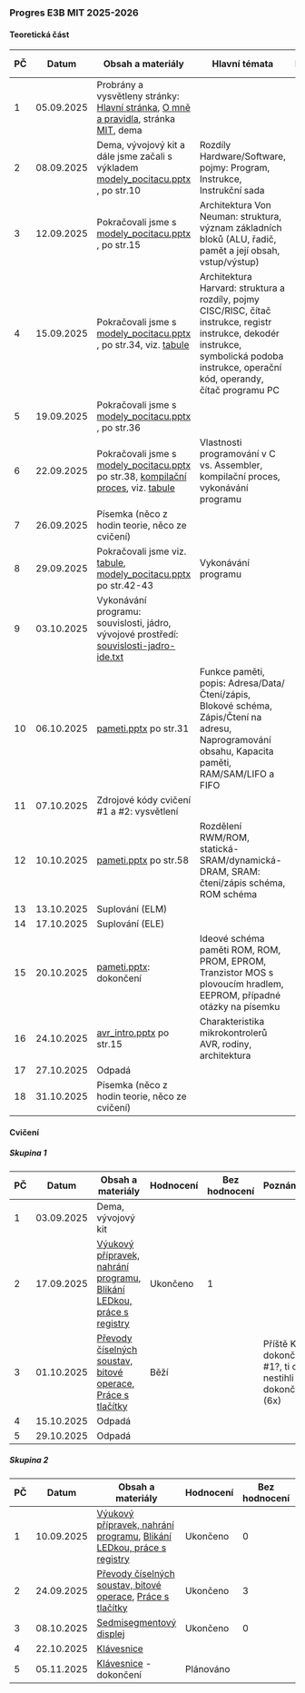 ### Progres E3B MIT 2025-2026

#### Teoretická část

| PČ   | Datum      | Obsah a materiály                                            | Hlavní témata                                                | Hodnocení | Bez hodnocení | Poznámka |
| ---- | ---------- | ------------------------------------------------------------ | ------------------------------------------------------------ | --------- | ------------- | -------- |
| 1    | 05.09.2025 | Probrány a vysvětleny stránky: [Hlavní stránka](../../README.md), [O mně a pravidla](../../o-mne/readme.md), stránka [MIT](../../predmety/mit/readme.md), dema |                                                              |           |               |          |
| 2    | 08.09.2025 | Dema, vývojový kit a dále jsme začali s výkladem [modely_pocitacu.pptx](../../predmety/mit/materialy/modely_pocitacu.pptx) , po str.10 | Rozdíly Hardware/Software, pojmy: Program, Instrukce, Instrukční sada |           |               |          |
| 3    | 12.09.2025 | Pokračovali jsme s [modely_pocitacu.pptx](../../predmety/mit/materialy/modely_pocitacu.pptx) , po str.15 | Architektura Von Neuman: struktura, význam základních bloků (ALU, řadič, pamět a její obsah, vstup/výstup) |           |               |          |
| 4    | 15.09.2025 | Pokračovali jsme s [modely_pocitacu.pptx](../../predmety/mit/materialy/modely_pocitacu.pptx) , po str.34, viz. [tabule](materialy/e3b-mit_2025-2026/tabule-001.jpg) | Architektura Harvard: struktura a rozdíly, pojmy CISC/RISC, čítač instrukce, registr instrukce, dekodér instrukce, symbolická podoba instrukce, operační kód, operandy, čítač programu PC |           |               |          |
| 5    | 19.09.2025 | Pokračovali jsme s [modely_pocitacu.pptx](../../predmety/mit/materialy/modely_pocitacu.pptx) , po str.36 |                                                              |           |               |          |
| 6    | 22.09.2025 | Pokračovali jsme s [modely_pocitacu.pptx](../../predmety/mit/materialy/modely_pocitacu.pptx) po str.38, [kompilační proces](https://claude.ai/public/artifacts/ed94087b-711c-44ae-bee7-20d4c7500787), viz. [tabule](materialy/e3b-mit_2025-2026/tabule-002.jpg) | Vlastnosti programování v C vs. Assembler, kompilační proces, vykonávání programu |           |               |          |
| 7    | 26.09.2025 | Písemka (něco z hodin teorie, něco ze cvičení)               |                                                              | Ukončeno  | 1             |          |
| 8    | 29.09.2025 | Pokračovali jsme viz. [tabule](materialy/e3b-mit_2025-2026/tabule-003.jpg), [modely_pocitacu.pptx](../../predmety/mit/materialy/modely_pocitacu.pptx) po str.42-43 | Vykonávání programu                                          |           |               |          |
| 9    | 03.10.2025 | Vykonávání programu: souvislosti, jádro, vývojové prostředí: [souvislosti-jadro-ide.txt](materialy/e3b-mit_2025-2026/souvislosti-jadro-ide.txt) |                                                              |           |               |          |
| 10   | 06.10.2025 | [pameti.pptx](../../predmety/mit/materialy/pameti.pptx) po str.31 | Funkce paměti, popis: Adresa/Data/Čtení/zápis, Blokové schéma, Zápis/Čtení na adresu, Naprogramování obsahu, Kapacita paměti, RAM/SAM/LIFO a FIFO |           |               |          |
| 11   | 07.10.2025 | Zdrojové kódy cvičení #1 a #2: vysvětlení                    |                                                              |           |               |          |
| 12   | 10.10.2025 | [pameti.pptx](../../predmety/mit/materialy/pameti.pptx) po str.58 | Rozdělení RWM/ROM, statická-SRAM/dynamická-DRAM, SRAM: čtení/zápis schéma, ROM schéma |           |               |          |
| 13   | 13.10.2025 | Suplování (ELM)                                              |                                                              |           |               |          |
| 14   | 17.10.2025 | Suplování (ELE)                                              |                                                              |           |               |          |
| 15   | 20.10.2025 | [pameti.pptx](../../predmety/mit/materialy/pameti.pptx): dokončení | Ideové schéma paměti ROM, ROM, PROM, EPROM, Tranzistor MOS s plovoucím hradlem, EEPROM, případné otázky na písemku |           |               |          |
| 16   | 24.10.2025 | [avr_intro.pptx](../../predmety/mit/materialy/avr_intro.pptx) po str.15 | Charakteristika mikrokontrolerů AVR, rodiny, architektura    |           |               |          |
| 17   | 27.10.2025 | Odpadá                                                       |                                                              |           |               |          |
| 18   | 31.10.2025 | Písemka (něco z hodin teorie, něco ze cvičení)               |                                                              | Plánováno |               |          |

#### Cvičení

##### Skupina 1

| PČ   | Datum      | Obsah a materiály                                            | Hodnocení | Bez hodnocení | Poznámka                                                |
| ---- | ---------- | ------------------------------------------------------------ | --------- | ------------- | ------------------------------------------------------- |
| 1    | 03.09.2025 | Dema, vývojový kit                                           |           |               |                                                         |
| 2    | 17.09.2025 | [Výukový přípravek, nahrání programu](https://tomaschovanec.github.io/MIT/01_Uvod.html), [Blikání LEDkou, práce s registry](https://tomaschovanec.github.io/MIT/02_Blikani_LED.html) | Ukončeno  | 1             |                                                         |
| 3    | 01.10.2025 | [Převody číselných soustav, bitové operace](https://tomaschovanec.github.io/MIT/03_Bitove_operace.html), [Práce s tlačítky](https://tomaschovanec.github.io/MIT/04_Tlacitka_podminky.html) | Běží      |               | Příště KK dokončit #1?, ti co nestihli #2 dokončit (6x) |
| 4    | 15.10.2025 | Odpadá                                                       |           |               |                                                         |
| 5    | 29.10.2025 | Odpadá                                                       |           |               |                                                         |

##### Skupina 2

| PČ   | Datum      | Obsah a materiály                                            | Hodnocení | Bez hodnocení | Poznámka |
| ---- | ---------- | ------------------------------------------------------------ | --------- | ------------- | -------- |
| 1    | 10.09.2025 | [Výukový přípravek, nahrání programu](https://tomaschovanec.github.io/MIT/01_Uvod.html), [Blikání LEDkou, práce s registry](https://tomaschovanec.github.io/MIT/02_Blikani_LED.html) | Ukončeno  | 0             |          |
| 2    | 24.09.2025 | [Převody číselných soustav, bitové operace](https://tomaschovanec.github.io/MIT/03_Bitove_operace.html), [Práce s tlačítky](https://tomaschovanec.github.io/MIT/04_Tlacitka_podminky.html) | Ukončeno  | 3             |          |
| 3    | 08.10.2025 | [Sedmisegmentový displej](https://tomaschovanec.github.io/MIT/05_Sedmisegmentovy_displej.html) | Ukončeno  | 0             |          |
| 4    | 22.10.2025 | [Klávesnice](https://tomaschovanec.github.io/MIT/06_Klavesnice.html) |           |               |          |
| 5    | 05.11.2025 | [Klávesnice](https://tomaschovanec.github.io/MIT/06_Klavesnice.html) - dokončení | Plánováno |               |          |